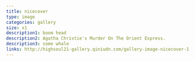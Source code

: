 ```yaml
---
title: nicecover
type: image
categories: gallery
size: x1
description1: boom head
description2: Agatha Christie's Murder On The Orient Express.
description3: some whale
links: http://highsoul21-gallery.qiniudn.com/gallery-image-nicecover-1.png+++http://highsoul21-gallery.qiniudn.com/gallery-image-nicecover-2.jpg+++http://highsoul21-gallery.qiniudn.com/gallery-image-nicecover-3.jpg
---
```

